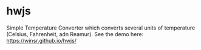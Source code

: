 # hwjs
Simple Temperature Converter which converts several units of temperature (Celsius, Fahrenheit, adn Reamur).
See the demo here: https://winsr.github.io/hwjs/
